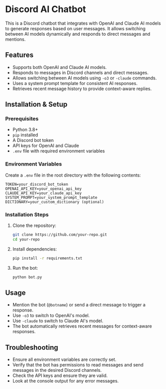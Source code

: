 # Discord AI Chatbot

This is a Discord chatbot that integrates with OpenAI and Claude AI models to generate responses based on user messages. It allows switching between AI models dynamically and responds to direct messages and mentions.

## Features
- Supports both OpenAI and Claude AI models.
- Responds to messages in Discord channels and direct messages.
- Allows switching between AI models using `-o3` or `-claude` commands.
- Uses a system prompt template for consistent AI responses.
- Retrieves recent message history to provide context-aware replies.

## Installation & Setup
### Prerequisites
- Python 3.8+
- `pip` installed
- A Discord bot token
- API keys for OpenAI and Claude
- `.env` file with required environment variables

### Environment Variables
Create a `.env` file in the root directory with the following contents:
```
TOKEN=your_discord_bot_token
OPENAI_API_KEY=your_openai_api_key
CLAUDE_API_KEY=your_claude_api_key
SYSTEM_PROMPT=your_system_prompt_template
DICTIONARY=your_custom_dictionary (optional)
```

### Installation Steps
1. Clone the repository:
   ```sh
   git clone https://github.com/your-repo.git
   cd your-repo
   ```
2. Install dependencies:
   ```sh
   pip install -r requirements.txt
   ```
3. Run the bot:
   ```sh
   python bot.py
   ```

## Usage
- Mention the bot (`@botname`) or send a direct message to trigger a response.
- Use `-o3` to switch to OpenAI's model.
- Use `-claude` to switch to Claude AI's model.
- The bot automatically retrieves recent messages for context-aware responses.

## Troubleshooting
- Ensure all environment variables are correctly set.
- Verify that the bot has permissions to read messages and send messages in the desired Discord channels.
- Check the API keys and ensure they are valid.
- Look at the console output for any error messages.